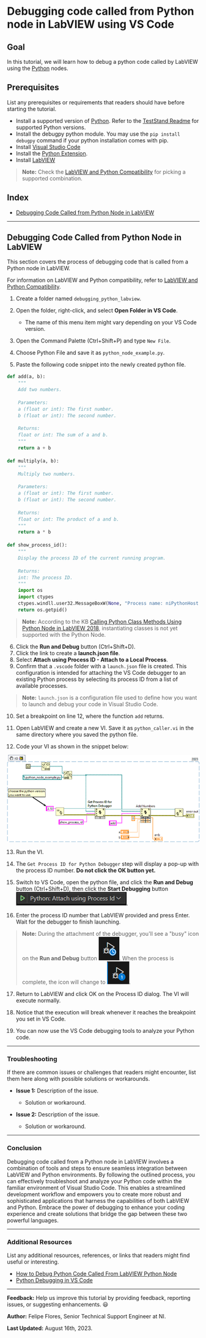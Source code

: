 # Debugging code called from Python node in LabVIEW using VS Code

## Goal

In this tutorial, we will learn how to debug a python code called by LabVIEW using the [Python](https://www.ni.com/docs/en-US/bundle/labview-api-ref/page/menus/categories/computer/python-node-mnu.html) nodes.

## Prerequisites

List any prerequisites or requirements that readers should have before starting the tutorial.

- Install a supported version of [Python](https://www.python.org/downloads/). Refer to the [TestStand Readme](https://www.ni.com/pdf/manuals/teststand-2022-q4.html#:~:text=Python%20Support,3.6%20or%20earlier) for supported Python versions.
- Install the debugpy python module. You may use the `pip install debugpy` command if your python installation comes with pip.
- Install [Visual Studio Code](https://code.visualstudio.com/download)
- Install the [Python Extension](https://marketplace.visualstudio.com/items?itemName=ms-python.python).
- Install [LabVIEW](https://www.ni.com/en/support/downloads/software-products/download.labview.html#487445)

> **Note:** Check the [LabVIEW and Python Compatibility](https://www.ni.com/en/support/documentation/supplemental/18/installing-python-for-calling-python-code.html#:~:text=Additional%20Resources-,LabVIEW%20and%20Python%20Compatibility,-Use%20the%20following) for picking a supported combination.

## Index

- [Debugging Code Called from Python Node in LabVIEW](#debugging-code-called-from-python-node-in-labview)

---

## Debugging Code Called from Python Node in LabVIEW

This section covers the process of debugging code that is called from a Python node in LabVIEW.

For information on LabVIEW and Python compatibility, refer to [LabVIEW and Python Compatibility](https://www.ni.com/en/support/documentation/supplemental/18/installing-python-for-calling-python-code.html).

1. Create a folder named `debugging_python_labview`.
2. Open the folder, right-click, and select **Open Folder in VS Code**.
    - The name of this menu item might vary depending on your VS Code version.

3. Open the Command Palette (Ctrl+Shift+P) and type `New File`.
4. Choose Python File and save it as `python_node_example.py`.
5. Paste the following code snippet into the newly created python file.

```Python
def add(a, b):
    """
    Add two numbers.

    Parameters:
    a (float or int): The first number.
    b (float or int): The second number.

    Returns:
    float or int: The sum of a and b.
    """
    return a + b

def multiply(a, b):
    """
    Multiply two numbers.

    Parameters:
    a (float or int): The first number.
    b (float or int): The second number.

    Returns:
    float or int: The product of a and b.
    """
    return a * b

def show_process_id():
    """
    Display the process ID of the current running program.

    Returns:
    int: The process ID.
    """
    import os
    import ctypes
    ctypes.windll.user32.MessageBoxW(None, "Process name: niPythonHost.exe and Process ID: " + str(os.getpid()), "Attach debugger", 0)
    return os.getpid()

```

> **Note:** According to the KB [Calling Python Class Methods Using Python Node in LabVIEW 2018](https://knowledge.ni.com/KnowledgeArticleDetails?id=kA00Z0000019UFmSAM&l=en-US), instantiating classes is not yet supported with the Python Node.

6. Click the **Run and Debug** button (Ctrl+Shift+D).
7. Click the link to create a **launch.json file**.
8. Select **Attach using Process ID - Attach to a Local Process**.
9. Confirm that a `.vscode` folder with a `launch.json` file is created. This configuration is intended for attaching the VS Code debugger to an existing Python process by selecting its process ID from a list of available processes.

> **Note:** `launch.json` is a configuration file used to define how you want to launch and debug your code in Visual Studio Code.

10. Set a breakpoint on line 12, where the function `add` returns.

11. Open LabVIEW and create a new VI. Save it as `python_caller.vi` in the same directory where you saved the python file.

12. Code your VI as shown in the snippet below:

<p align="center">
  <img src="../images/labview_vi.png" />
</p>

13. Run the VI.

14. The `Get Process ID for Python Debugger` step will display a pop-up with the process ID number. **Do not click the OK button yet.**

15. Switch to VS Code, open the python file, and click the **Run and Debug** button (Ctrl+Shift+D), then click the **Start Debugging** button ![Start Debugging](../images/start_debugging.png).

16. Enter the process ID number that LabVIEW provided and press Enter. Wait for the debugger to finish launching.

> **Note:** During the attachment of the debugger, you'll see a "busy" icon on the **Run and Debug** button ![Debugger Busy](../images/debugger_attaching.png). When the process is complete, the icon will change to ![Debugger Ready](../images/debugger_ready.png).

17. Return to LabVIEW and click OK on the Process ID dialog. The VI will execute normally.

18. Notice that the execution will break whenever it reaches the breakpoint you set in VS Code.

19. You can now use the VS Code debugging tools to analyze your Python code.

---

### Troubleshooting

If there are common issues or challenges that readers might encounter, list them here along with possible solutions or workarounds.

- **Issue 1:** Description of the issue.
    - Solution or workaround.

- **Issue 2:** Description of the issue.
    - Solution or workaround.

---

### Conclusion

Debugging code called from a Python node in LabVIEW involves a combination of tools and steps to ensure seamless integration between LabVIEW and Python environments. By following the outlined process, you can effectively troubleshoot and analyze your Python code within the familiar environment of Visual Studio Code. This enables a streamlined development workflow and empowers you to create more robust and sophisticated applications that harness the capabilities of both LabVIEW and Python. Embrace the power of debugging to enhance your coding experience and create solutions that bridge the gap between these two powerful languages.



---
### Additional Resources

List any additional resources, references, or links that readers might find useful or interesting.

- [How to Debug Python Code Called From LabVIEW Python Node](https://knowledge.ni.com/KnowledgeArticleDetails?id=kA03q0000019hP1CAI&l=en-US#:~:text=On%20LabVIEW%20side%2C%20put%20a,choose%20the%20NIPythonHost.exe%20process.)
- [Python Debugging in VS Code](https://code.visualstudio.com/docs/python/debugging)


---

**Feedback:** Help us improve this tutorial by providing feedback, reporting issues, or suggesting enhancements. :smiley:

**Author:** Felipe Flores, Senior Technical Support Engineer at NI.

**Last Updated:** August 16th, 2023.

